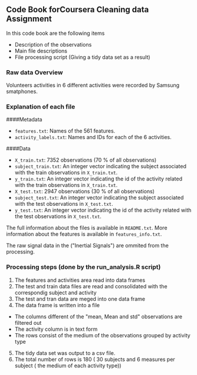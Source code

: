 ## Code Book forCoursera Cleaning data Assignment

In this code book are the following items
* Description of the observations
* Main file descriptions
* File processing script (Giving a  tidy data set as a result)

### Raw data Overview

Volunteers activities in  6 different activities were recorded by Samsung smatphones.

### Explanation of each file
####Metadata
* `features.txt`: Names of the 561 features.
* `activity_labels.txt`: Names and IDs for each of the 6 activities.

####Data
* `X_train.txt`: 7352 observations  (70 % of all observations)
* `subject_train.txt`: An integer vector indicating the subject associated with the train observations in `X_train.txt`.
* `y_train.txt`: An integer vector indicating the id of the activity related with the train observations in `X_train.txt`.
* `X_test.txt`: 2947 observations (30 % of all observations)
* `subject_test.txt`: An integer vector indicating the subject associated with the test observations in  `X_test.txt`.
* `y_test.txt`: An integer vector indicating the id of the activity related with the test observations in `X_test.txt`.

The full information about the files is available in `README.txt`. More information about the features is available in `features_info.txt`.


The raw signal data in the ("Inertial Signals") are ommited from the processing.

### Processing steps (done by the run_analysis.R script)

1. The features and activities area read into data frames 
2. The test and train data files are read  and consolidated with the correspondig subject and activity 
3. The test and tran data are meged into one data frame
4. The data frame is written into a file

* The columns different of the  "mean, Mean and std" observations are filtered out 
* The activity column is in text form 
* The rows consist of the medium of the observations grouped by activity type

5. The tidy data set was output to a csv file.
6. The total number of rows is 180 ( 30 subjects and 6 measures per subject ( the medium of each activity type))